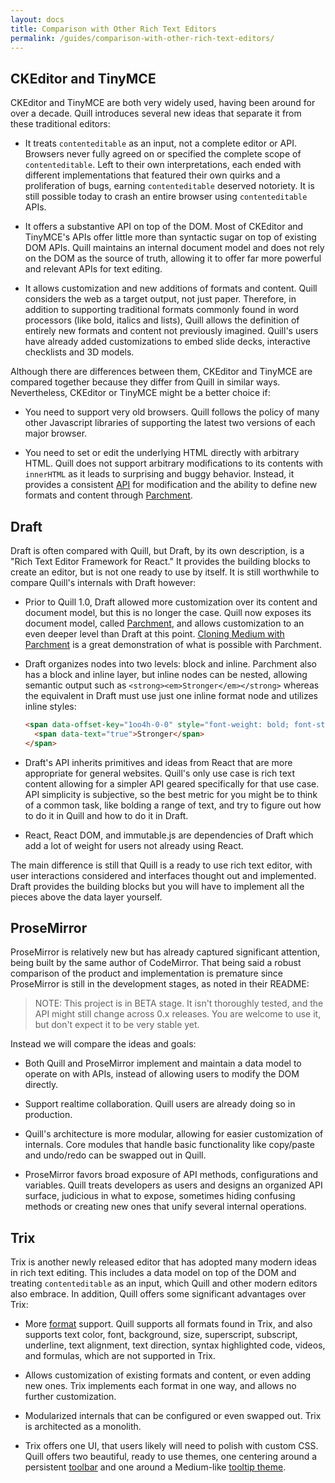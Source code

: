 ```yaml
---
layout: docs
title: Comparison with Other Rich Text Editors
permalink: /guides/comparison-with-other-rich-text-editors/
---
```


## CKEditor and TinyMCE

CKEditor and TinyMCE are both very widely used, having been around for over a decade. Quill introduces several new ideas that separate it from these traditional editors:

- It treats `contenteditable` as an input, not a complete editor or API. Browsers never fully agreed on or specified the complete scope of `contenteditable`. Left to their own interpretations, each ended with different implementations that featured their own quirks and a proliferation of bugs, earning `contenteditable` deserved notoriety. It is still possible today to crash an entire browser using `contenteditable` APIs.

- It offers a substantive API on top of the DOM. Most of CKEditor and TinyMCE's APIs offer little more than syntactic sugar on top of existing DOM APIs. Quill maintains an internal document model and does not rely on the DOM as the source of truth, allowing it to offer far more powerful and relevant APIs for text editing.

- It allows customization and new additions of formats and content. Quill considers the web as a target output, not just paper. Therefore, in addition to supporting traditional formats commonly found in word processors (like bold, italics and lists), Quill allows the definition of entirely new formats and content not previously imagined. Quill's users have already added customizations to embed slide decks, interactive checklists and 3D models.

Although there are differences between them, CKEditor and TinyMCE are compared together because they differ from Quill in similar ways. Nevertheless, CKEditor or TinyMCE might be a better choice if:

- You need to support very old browsers. Quill follows the policy of many other Javascript libraries of supporting the latest two versions of each major browser.

- You need to set or edit the underlying HTML directly with arbitrary HTML. Quill does not support arbitrary modifications to its contents with `innerHTML` as it leads to surprising and buggy behavior. Instead, it provides a consistent [API](/docs/api/) for modification and the ability to define new formats and content through [Parchment](https://github.com/quilljs/parchment/).


## Draft

Draft is often compared with Quill, but Draft, by its own description, is a "Rich Text Editor Framework for React." It provides the building blocks to create an editor, but is not one ready to use by itself. It is still worthwhile to compare Quill's internals with Draft however:

- Prior to Quill 1.0, Draft allowed more customization over its content and document model, but this is no longer the case. Quill now exposes its document model, called [Parchment](https://github.com/quilljs/parchment), and allows customization to an even deeper level than Draft at this point. [Cloning Medium with Parchment](/guides/cloning-medium-with-parchment/) is a great demonstration of what is possible with Parchment.

- Draft organizes nodes into two levels: block and inline. Parchment also has a block and inline layer, but inline nodes can be nested, allowing semantic output such as `<strong><em>Stronger</em></strong>` whereas the equivalent in Draft must use just one inline format node and utilizes inline styles:

  ```html
  <span data-offset-key="1oo4h-0-0" style="font-weight: bold; font-style: italic;">
    <span data-text="true">Stronger</span>
  </span>
  ```

- Draft's API inherits primitives and ideas from React that are more appropriate for general websites. Quill's only use case is rich text content allowing for a simpler API geared specifically for that use case. API simplicity is subjective, so the best metric for you might be to think of a common task, like bolding a range of text, and try to figure out how to do it in Quill and how to do it in Draft.

- React, React DOM, and immutable.js are dependencies of Draft which add a lot of weight for users not already using React.

The main difference is still that Quill is a ready to use rich text editor, with user interactions considered and interfaces thought out and implemented. Draft provides the building blocks but you will have to implement all the pieces above the data layer yourself.


## ProseMirror

ProseMirror is relatively new but has already captured significant attention, being built by the same author of  CodeMirror. That being said a robust comparison of the product and implementation is premature since ProseMirror is still in the development stages, as noted in their README:

> NOTE: This project is in BETA stage. It isn't thoroughly tested, and the API might still change across 0.x releases. You are welcome to use it, but don't expect it to be very stable yet.

Instead we will compare the ideas and goals:

- Both Quill and ProseMirror implement and maintain a data model to operate on with APIs, instead of allowing users to modify the DOM directly.

- Support realtime collaboration. Quill users are already doing so in production.

- Quill's architecture is more modular, allowing for easier customization of internals. Core modules that handle basic functionality like copy/paste and undo/redo can be swapped out in Quill.

- ProseMirror favors broad exposure of API methods, configurations and variables. Quill treats developers as users and designs an organized API surface, judicious in what to expose, sometimes hiding confusing methods or creating new ones that unify several internal operations.


## Trix

Trix is another newly released editor that has adopted many modern ideas in rich text editing. This includes a data model on top of the DOM and treating `contenteditable` as an input, which Quill and other modern editors also embrace. In addition, Quill offers some significant advantages over Trix:

- More [format](/docs/formats/) support. Quill supports all formats found in Trix, and also supports text color, font, background, size, superscript, subscript, underline, text alignment, text direction, syntax highlighted code, videos, and formulas, which are not supported in Trix.

- Allows customization of existing formats and content, or even adding new ones. Trix implements each format in one way, and allows no further customization.

- Modularized internals that can be configured or even swapped out. Trix is architected as a monolith.

- Trix offers one UI, that users likely will need to polish with custom CSS. Quill offers two beautiful, ready to use themes, one centering around a persistent [toolbar](/docs/themes/#snow) and one around a Medium-like [tooltip theme](/docs/themes/#bubble).
